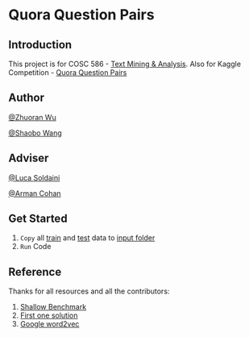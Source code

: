 # Quora Question Pairs

## Introduction

This project is for COSC 586 - [Text Mining & Analysis](courses.georgetown.edu/index.cfm?Action=View&CourseID=COSC-586). Also for Kaggle Competition - [Quora Question Pairs](https://www.kaggle.com/c/quora-question-pairs)

## Author
[@Zhuoran Wu](https://github.com/WuZhuoran)

[@Shaobo Wang](https://github.com/sw1001)

## Adviser

[@Luca Soldaini](https://github.com/soldni)

[@Arman Cohan](https://github.com/acohan)

## Get Started

1. `Copy` all [train](https://www.kaggle.com/c/quora-question-pairs/data) and [test](https://www.kaggle.com/c/quora-question-pairs/data) data to [input folder](https://github.com/WuZhuoran/Quora-Question-Pairs/tree/master/input)
2. `Run` Code

## Reference

Thanks for all resources and all the contributors:

1. [Shallow Benchmark](https://www.kaggle.com/selfishgene/shallow-benchmark-0-31675-lb)
2. [First one solution](https://google.com)
3. [Google word2vec](https://code.google.com/archive/p/word2vec/)
